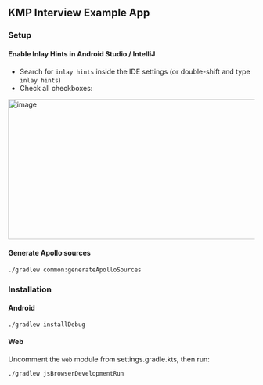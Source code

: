 ## KMP Interview Example App

### Setup

#### Enable Inlay Hints in Android Studio / IntelliJ
* Search for `inlay hints` inside the IDE settings (or double-shift and type `inlay hints`)
* Check all checkboxes:

<img width="582" height="286" alt="image" src="https://github.com/user-attachments/assets/a770ecb8-5503-4d15-960f-762e5e02d0a4" />

#### Generate Apollo sources

```
./gradlew common:generateApolloSources
```

### Installation

#### Android

```
./gradlew installDebug
```

#### Web

Uncomment the `web` module from settings.gradle.kts, then run:

```
./gradlew jsBrowserDevelopmentRun
```

